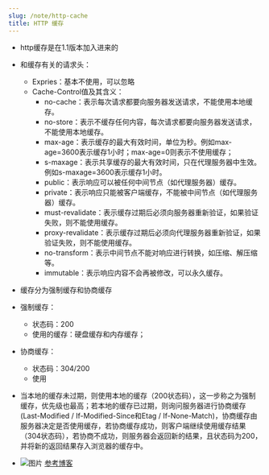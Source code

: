 ```yaml
---
slug: /note/http-cache
title: HTTP 缓存
---
```

- http缓存是在1.1版本加入进来的
- 和缓存有关的请求头：
	- Expries：基本不使用，可以忽略
	- Cache-Control值及其含义：
		- no-cache：表示每次请求都要向服务器发送请求，不能使用本地缓存。
		- no-store：表示不缓存任何内容，每次请求都要向服务器发送请求，不能使用本地缓存。
		- max-age：表示缓存的最大有效时间，单位为秒。例如max-age=3600表示缓存1小时；max-age=0则表示不使用缓存；
		- s-maxage：表示共享缓存的最大有效时间，只在代理服务器中生效。例如s-maxage=3600表示缓存1小时。
		- public：表示响应可以被任何中间节点（如代理服务器）缓存。
		- private：表示响应只能被客户端缓存，不能被中间节点（如代理服务器）缓存。
		- must-revalidate：表示缓存过期后必须向服务器重新验证，如果验证失败，则不能使用缓存。
		- proxy-revalidate：表示缓存过期后必须向代理服务器重新验证，如果验证失败，则不能使用缓存。
		- no-transform：表示中间节点不能对响应进行转换，如压缩、解压缩等。
		- immutable：表示响应内容不会再被修改，可以永久缓存。

- 缓存分为强制缓存和协商缓存
- 强制缓存：
	- 状态码：200
	- 使用的缓存：硬盘缓存和内存缓存；
- 协商缓存：
	- 状态码：304/200
	- 使用
- 当本地的缓存未过期，则使用本地的缓存（200状态码），这一步称之为强制缓存，优先级也最高；若本地的缓存已过期，则询问服务器进行协商缓存(Last-Modified / If-Modified-Since和Etag / If-None-Match)，协商缓存由服务器决定是否使用缓存，若协商缓存成功，则客户端继续使用缓存结果（304状态码），若协商不成功，则服务器会返回新的结果，且状态码为200，并将新的返回结果存入浏览器的缓存中。
- ![图片](http://images.leyla.top/note/Pastedimage20230825114850.png)
[参考博客](https://juejin.cn/post/6844903593275817998)

